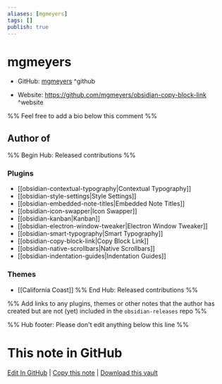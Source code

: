 ```yaml
---
aliases: [mgmeyers]
tags: []
publish: true
---
```


# mgmeyers

- GitHub: [mgmeyers](https://github.com/mgmeyers/) ^github
<!-- - Discord: `@` ^discord-->
- Website: <https://github.com/mgmeyers/obsidian-copy-block-link> ^website
<!-- - [[Publish sites|Publish site]]: <https://> ^publish-->

%% Feel free to add a bio below this comment %%

## Author of

%% Begin Hub: Released contributions %%

### Plugins

- [[obsidian-contextual-typography|Contextual Typography]]
- [[obsidian-style-settings|Style Settings]]
- [[obsidian-embedded-note-titles|Embedded Note Titles]]
- [[obsidian-icon-swapper|Icon Swapper]]
- [[obsidian-kanban|Kanban]]
- [[obsidian-electron-window-tweaker|Electron Window Tweaker]]
- [[obsidian-smart-typography|Smart Typography]]
- [[obsidian-copy-block-link|Copy Block Link]]
- [[obsidian-native-scrollbars|Native Scrollbars]]
- [[obsidian-indentation-guides|Indentation Guides]]

### Themes

- [[California Coast]]
  %% End Hub: Released contributions %%

%% Add links to any plugins, themes or other notes that the author has created but are not (yet) included in the `obsidian-releases` repo %%

<!--
### Unlisted plugins
-->

<!--
### Others
-->

<!--
## Sponsor this author
-->

<!-- - [[GitHub sponsors]]: [Sponsor @mgmeyers on GitHub Sponsors](https://github.com/sponsors/mgmeyers) ^github-sponsor-->
<!-- - [[Buy me a coffee]]: <https://> ^buy-me-a-coffee-->
<!-- - [[PayPal]]: <https://> ^paypal-->
<!-- - [[Patreon]]: <https://> ^patreon-->

<!--
## Follow this author
-->

<!-- - [[YouTube Channels|On YouTube]]: <https://> ^youtube-->
<!-- - Twitter: <https://> ^twitter-->
<!-- - ... -->

%% Hub footer: Please don't edit anything below this line %%

# This note in GitHub

<span class="git-footer">[Edit In GitHub](https://github.dev/obsidian-community/obsidian-hub/blob/main/01%20-%20Community/People/mgmeyers.md "git-hub-edit-note") | [Copy this note](https://raw.githubusercontent.com/obsidian-community/obsidian-hub/main/01%20-%20Community/People/mgmeyers.md "git-hub-copy-note") | [Download this vault](https://github.com/obsidian-community/obsidian-hub/archive/refs/heads/main.zip "git-hub-download-vault") </span>
